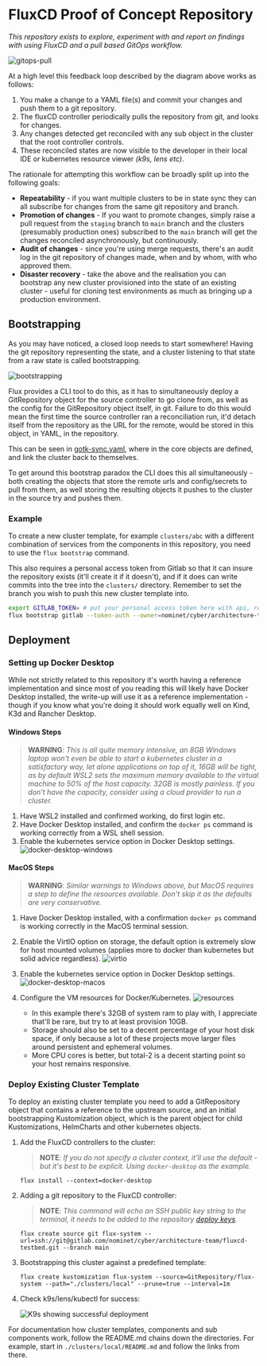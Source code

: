# FluxCD Proof of Concept Repository

_This repository exists to explore, experiment with and report on findings with using FluxCD and a pull based GitOps workflow._

![gitops-pull](docs/gitops-pull.drawio.svg)

At a high level this feedback loop described by the diagram above works as follows:

1. You make a change to a YAML file(s) and commit your changes and push them to a git repository.
2. The fluxCD controller periodically pulls the repository from git, and looks for changes.
3. Any changes detected get reconciled with any sub object in the cluster that the root controller controls.
4. These reconciled states are now visible to the developer in their local IDE or kubernetes resource viewer _(k9s, lens etc)_.

The rationale for attempting this workflow can be broadly split up into the following goals:

* **Repeatability** - if you want multiple clusters to be in state sync they can all subscribe for changes from the same git repository and branch.
* **Promotion of changes** - If you want to promote changes, simply raise a pull request from the `staging` branch to `main` branch and the clusters (presumably production ones) subscribed to the `main` branch will get the changes reconciled asynchronously, but continuously. 
* **Audit of changes** - since you're using merge requests, there's an audit log in the git repository of changes made, when and by whom, with who approved them.
* **Disaster recovery** - take the above and the realisation you can bootstrap any new cluster provisioned into the state of an existing cluster - useful for cloning test environments as much as bringing up a production environment.


## Bootstrapping

As you may have noticed, a closed loop needs to start somewhere! Having the git repository representing the state, and a cluster listening to that state from a raw state is called bootstrapping.

![bootstrapping](docs/gitops-bootstrap.drawio.svg)

Flux provides a CLI tool to do this, as it has to simultaneously deploy a GitRepository object for the source controller to go clone from, as well as the config for the GitRepository object itself, in git. Failure to do this would mean the first time the source controller ran a reconciliation run, it'd detach itself from the repository as the URL for the remote, would be stored in this object, in YAML, in the repository.

This can be seen in [gotk-sync.yaml](clusters/local/flux-system/gotk-sync.yaml), where in the core objects are defined, and link the cluster back to themselves.

To get around this bootstrap paradox the CLI does this all simultaneously - both creating the objects that store the remote urls and config/secrets to pull from them, as well storing the resulting objects it pushes to the cluster in the source try and pushes them.

### Example

To create a new cluster template, for example `clusters/abc` with a different combination of services from the components in this repository, you need to use the `flux bootstrap` command.

This also requires a personal access token from Gitlab so that it can insure the repository exists (it'll create it if it doesn't), and if it does can write commits into the tree into the `clusters/` directory. Remember to set the branch you wish to push this new cluster template into.

```bash
export GITLAB_TOKEN= # put your personal access token here with api, read_api and read_repository access
flux bootstrap gitlab --token-auth --owner=nominet/cyber/architecture-team --repository=fluxcd-testbed --branch=main --path=./clusters/abc
```

## Deployment

### Setting up Docker Desktop

While not strictly related to this repository it's worth having a reference implementation and since most of you reading this will likely have Docker Desktop installed, the write-up will use it as a reference implementation - though if you know what you're doing it should work equally well on Kind, K3d and Rancher Desktop.

#### Windows Steps
> **WARNING**: _This is all quite memory intensive, an 8GB Windows laptop won't even be able to start a kubernetes cluster in a satisfactory way, let alone applications on top of it, 16GB will be tight, as by default WSL2 sets the maximum memory available to the virtual machine to 50% of the host capacity. 32GB is mostly painless. If you don't have the capacity, consider using a cloud provider to run a cluster._

1. Have WSL2 installed and confirmed working, do first login etc.
1. Have Docker Desktop installed, and confirm the `docker ps` command is working correctly from a WSL shell session.
1. Enable the kubernetes service option in Docker Desktop settings.
    ![docker-desktop-windows](docs/windows-docker-desktop.png)

#### MacOS Steps

> **WARNING**: _Similar warnings to Windows above, but MacOS requires a step to define the resources available. Don't skip it as the defaults are very conservative._

1. Have Docker Desktop installed, with a confirmation `docker ps` command is working correctly in the MacOS terminal session.
1. Enable the VirtIO option on storage, the default option is extremely slow for host mounted volumes (applies more to docker than kubernetes but solid advice regardless).
    ![virtio](docs/macos-docker-desktop-general.png)
1. Enable the kubernetes service option in Docker Desktop settings.
    ![docker-desktop-macos](docs/macos-docker-desktop-kubernetes.png)
1. Configure the VM resources for Docker/Kubernetes.
    ![resources](docs/macos-docker-desktop-resources.png)

    * In this example there's 32GB of system ram to play with, I appreciate that'll be rare, but try to at least provision 10GB. 
    * Storage should also be set to a decent percentage of your host disk space, if only because a lot of these projects move larger files around persistent and ephemeral volumes.
    * More CPU cores is better, but total-2 is a decent starting point so your host remains responsive.

### Deploy Existing Cluster Template

To deploy an existing cluster template you need to add a GitRepository object that contains a reference to the upstream source, and an initial bootstrapping Kustomization object, which is the parent object for child Kustomizations, HelmCharts and other kubernetes objects.


1. Add the FluxCD controllers to the cluster:
    > **NOTE**: _If you do not specify a cluster context, it'll use the default - but it's best to be explicit. Using `docker-desktop` as the example._
    ```shell
    flux install --context=docker-desktop
    ```
1. Adding a git repository to the FluxCD controller:
    > **NOTE**: _This command will echo an SSH public key string to the terminal, it needs to be added to the repository [deploy keys](https://gitlab.com/nominet/cyber/architecture-team/fluxcd-testbed/-/settings/repository#js-deploy-keys-settings)._

    ```shell
    flux create source git flux-system --url=ssh://git@gitlab.com/nominet/cyber/architecture-team/fluxcd-testbed.git --branch main
    ```

1. Bootstrapping this cluster against a predefined template:
    ```
    flux create kustomization flux-system --source=GitRepository/flux-system --path="./clusters/local" --prune=true --interval=1m 
    ```
4. Check k9s/lens/kubectl for success:
    
    ![K9s showing successful deployment](docs/k9s-reconcile-success.png)

For documentation how cluster templates, components and sub components work, follow the README.md chains down the directories. 
For example, start in `./clusters/local/README.md` and follow the links from there.
